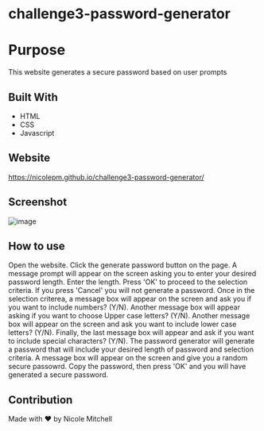 # challenge3-password-generator

# Purpose
This website generates a secure password based on user prompts

## Built With
* HTML
* CSS
* Javascript

## Website
https://nicolepm.github.io/challenge3-password-generator/

## Screenshot
![image](https://user-images.githubusercontent.com/42381063/132990304-2b6a406e-33aa-45a9-9aed-2c384abe22fa.png)

## How to use
Open the website. Click the generate password button on the page.  A message prompt will appear on the screen asking you to enter your desired password length.  Enter the length. Press 'OK' to proceed to the selection criteria. If you press 'Cancel' you will not generate a password. Once in the selection criterea, a message box will appear on the screen and ask you if you want to include numbers? (Y/N). Another message box will appear asking if you want to choose Upper case letters? (Y/N). Another message box will appear on the screen and ask you want to include lower case letters? (Y/N). Finally, the last message box will appear and ask if you want to include special characters? (Y/N). The password generator will generate a password that will include your desired length of password and selection criteria.  A message box will appear on the screen and give you a random secure passowrd. Copy the password, then press 'OK' and you will have generated a secure password.

## Contribution
Made with ❤️ by Nicole Mitchell
